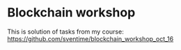 # Blockchain workshop

This is solution of tasks from my course: https://github.com/sventime/blockchain_workshop_oct_16
